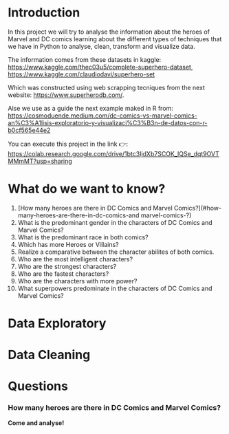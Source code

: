 # Introduction

In this project we will try to analyse the information about the heroes of Marvel and DC comics learning about the different types of techniques that we have in Python to analyse, clean, transform and visualize data.

The information comes from these datasets in kaggle:
https://www.kaggle.com/thec03u5/complete-superhero-dataset, 
https://www.kaggle.com/claudiodavi/superhero-set

Which was constructed using web scrapping tecniques from the next website: https://www.superherodb.com/.

Alse we use as a guide the next example maked in R from: https://cosmoduende.medium.com/dc-comics-vs-marvel-comics-an%C3%A1lisis-exploratorio-y-visualizaci%C3%B3n-de-datos-con-r-b0cf565e44e2

You can execute this project in the link 👉: https://colab.research.google.com/drive/1btc3IjdXb7SCOK_lQSe_dqt9OVTMMmMT?usp=sharing

# What do we want to know?
1. [How many heroes are there in DC Comics and Marvel Comics?](#how-many-heroes-are-there-in-dc-comics-and marvel-comics-?) 
2. What is the predominant gender in the characters of DC Comics and Marvel Comics?
3. What is the predominant race in both comics?
4. Which has more Heroes or Villains?
5. Realize a comparative between the character abilites of both comics.
6. Who are the most intelligent characters?
7. Who are the strongest characters?
8. Who are the fastest characters?
9. Who are the characters with more power?
10. What superpowers predominate in the characters of DC Comics and Marvel Comics?

# Data Exploratory
# Data Cleaning
# Questions 
### How many heroes are there in DC Comics and Marvel Comics?

**Come and analyse!**
